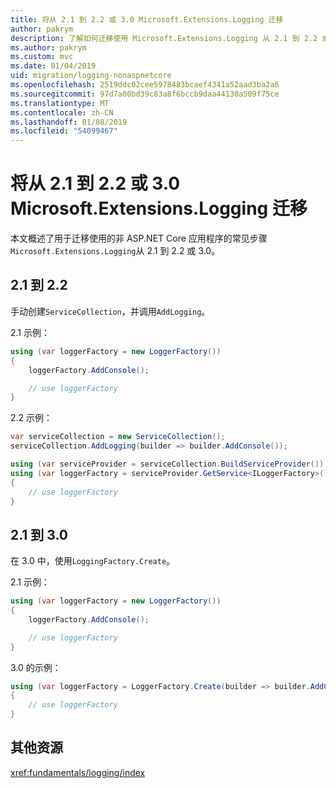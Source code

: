 ```yaml
---
title: 将从 2.1 到 2.2 或 3.0 Microsoft.Extensions.Logging 迁移
author: pakrym
description: 了解如何迁移使用 Microsoft.Extensions.Logging 从 2.1 到 2.2 或 3.0 的 ASP.NET Core 应用程序。
ms.author: pakrym
ms.custom: mvc
ms.date: 01/04/2019
uid: migration/logging-nonaspnetcore
ms.openlocfilehash: 2519ddc02cee5978483bcaef4341a52aad3ba2a6
ms.sourcegitcommit: 97d7a00bd39c83a8f6bccb9daa44130a509f75ce
ms.translationtype: MT
ms.contentlocale: zh-CN
ms.lasthandoff: 01/08/2019
ms.locfileid: "54099467"
---
```

# <a name="migrate-from-microsoftextensionslogging-21-to-22-or-30"></a>将从 2.1 到 2.2 或 3.0 Microsoft.Extensions.Logging 迁移

本文概述了用于迁移使用的非 ASP.NET Core 应用程序的常见步骤`Microsoft.Extensions.Logging`从 2.1 到 2.2 或 3.0。

## <a name="21-to-22"></a>2.1 到 2.2

手动创建`ServiceCollection`，并调用`AddLogging`。

2.1 示例：

```csharp
using (var loggerFactory = new LoggerFactory())
{
    loggerFactory.AddConsole();

    // use loggerFactory
}
```

2.2 示例：

```csharp
var serviceCollection = new ServiceCollection();
serviceCollection.AddLogging(builder => builder.AddConsole());

using (var serviceProvider = serviceCollection.BuildServiceProvider())
using (var loggerFactory = serviceProvider.GetService<ILoggerFactory>())
{
    // use loggerFactory
}
```

## <a name="21-to-30"></a>2.1 到 3.0

在 3.0 中，使用`LoggingFactory.Create`。

2.1 示例：

```csharp
using (var loggerFactory = new LoggerFactory())
{
    loggerFactory.AddConsole();

    // use loggerFactory
}
```

3.0 的示例：

```csharp
using (var loggerFactory = LoggerFactory.Create(builder => builder.AddConsole()))
{
    // use loggerFactory
}
```

## <a name="additional-resources"></a>其他资源

<xref:fundamentals/logging/index>